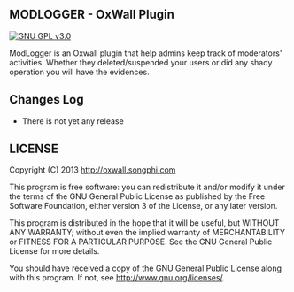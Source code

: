 MODLOGGER - OxWall Plugin
-------------------------

[![GNU GPL v3.0](http://www.gnu.org/graphics/gplv3-127x51.png)](http://www.gnu.org/licenses/gpl.html)

ModLogger is an Oxwall plugin that help admins keep track of moderators' activities. Whether they deleted/suspended your users or did any shady operation you will have the evidences.

Changes Log
-----------

* There is not yet any release

LICENSE
-------

Copyright (C) 2013 <http://oxwall.songphi.com>

This program is free software: you can redistribute it and/or modify
it under the terms of the GNU General Public License as published by
the Free Software Foundation, either version 3 of the License, or
any later version.

This program is distributed in the hope that it will be useful,
but WITHOUT ANY WARRANTY; without even the implied warranty of
MERCHANTABILITY or FITNESS FOR A PARTICULAR PURPOSE.  See the
GNU General Public License for more details.

You should have received a copy of the GNU General Public License
along with this program.  If not, see <http://www.gnu.org/licenses/>.

